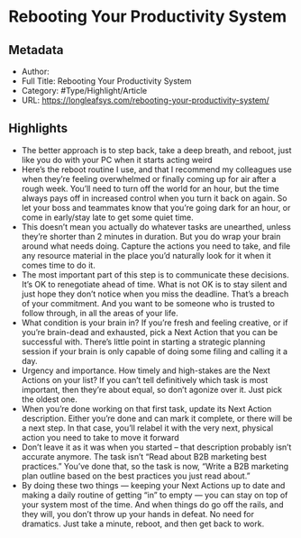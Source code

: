 # Rebooting Your Productivity System

## Metadata

* Author: 
* Full Title: Rebooting Your Productivity System
* Category: #Type/Highlight/Article
* URL: https://longleafsys.com/rebooting-your-productivity-system/

## Highlights

* The better approach is to step back, take a deep breath, and reboot, just like you do with your PC when it starts acting weird
* Here’s the reboot routine I use, and that I recommend my colleagues use when they’re feeling overwhelmed or finally coming up for air after a rough week. You’ll need to turn off the world for an hour, but the time always pays off in increased control when you turn it back on again. So let your boss and teammates know that you’re going dark for an hour, or come in early/stay late to get some quiet time.
* This doesn’t mean you actually do whatever tasks are unearthed, unless they’re shorter than 2 minutes in duration. But you do wrap your brain around what needs doing. Capture the actions you need to take, and file any resource material in the place you’d naturally look for it when it comes time to do it.
* The most important part of this step is to communicate these decisions. It’s OK to renegotiate ahead of time. What is not OK is to stay silent and just hope they don’t notice when you miss the deadline. That’s a breach of your commitment. And you want to be someone who is trusted to follow through, in all the areas of your life.
* What condition is your brain in? If you’re fresh and feeling creative, or if you’re brain-dead and exhausted, pick a Next Action that you can be successful with. There’s little point in starting a strategic planning session if your brain is only capable of doing some filing and calling it a day.
* Urgency and importance. How timely and high-stakes are the Next Actions on your list? If you can’t tell definitively which task is most important, then they’re about equal, so don’t agonize over it. Just pick the oldest one.
* When you’re done working on that first task, update its Next Action description. Either you’re done and can mark it complete, or there will be a next step. In that case, you’ll relabel it with the very next, physical action you need to take to move it forward
* Don’t leave it as it was when you started – that description probably isn’t accurate anymore. The task isn’t “Read about B2B marketing best practices.” You’ve done that, so the task is now, “Write a B2B marketing plan outline based on the best practices you just read about.”
* By doing these two things — keeping your Next Actions up to date and making a daily routine of getting “in” to empty — you can stay on top of your system most of the time. And when things do go off the rails, and they will, you don’t throw up your hands in defeat. No need for dramatics. Just take a minute, reboot, and then get back to work.
